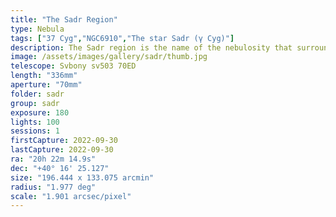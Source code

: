 ```yaml
---
title: "The Sadr Region"
type: Nebula
tags: ["37 Cyg","NGC6910","The star Sadr (γ Cyg)"]
description: The Sadr region is the name of the nebulosity that surrounds the brilliant center star of Cygnus' cross. Here, the massive supergiant estimated to contain over 10 times the mass the sun in a radius 150 times as wide glows triumphantly in the center of the frame.
image: /assets/images/gallery/sadr/thumb.jpg
telescope: Svbony sv503 70ED
length: "336mm"
aperture: "70mm"
folder: sadr
group: sadr
exposure: 180   
lights: 100
sessions: 1
firstCapture: 2022-09-30 
lastCapture: 2022-09-30
ra: "20h 22m 14.9s"
dec: "+40° 16' 25.127"
size: "196.444 x 133.075 arcmin"
radius: "1.977 deg"
scale: "1.901 arcsec/pixel"
---
```

